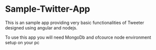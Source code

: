 # Sample-Twitter-App
This is an sample app providing very basic functionalities of Tweeter designed using angular and nodejs.

To use this app you will need MongoDb and ofcource node environment setup on your pc
